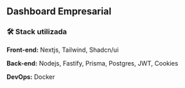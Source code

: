 ## Dashboard Empresarial


### 🛠️ Stack utilizada

**Front-end:** Nextjs, Tailwind, Shadcn/ui

**Back-end:** Nodejs, Fastify, Prisma, Postgres, JWT, Cookies


**DevOps:** Docker

